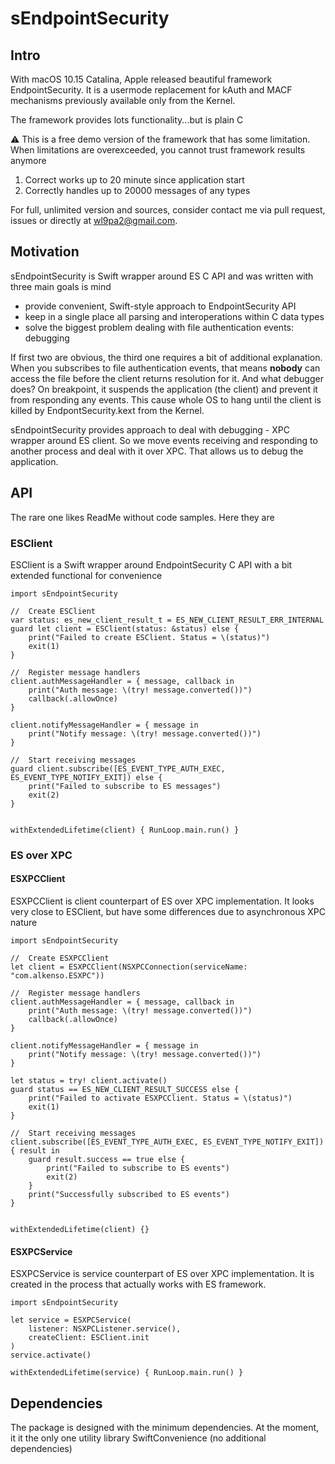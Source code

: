 # sEndpointSecurity

## Intro
With macOS 10.15 Catalina, Apple released beautiful framework EndpointSecurity. It is a usermode replacement for kAuth and MACF mechanisms previously available only from the Kernel.

The framework provides lots functionality...but is plain C

:warning: This is a free demo version of the framework that has some limitation. When limitations are overexceeded, you cannot trust framework results anymore
1. Correct works up to 20 minute since application start
2. Correctly handles up to 20000 messages of any types

For full, unlimited version and sources, consider contact me via pull request, issues or directly at wl9pa2@gmail.com.

## Motivation

sEndpointSecurity is Swift wrapper around ES C API and was written with three main goals is mind
- provide convenient, Swift-style approach to EndpointSecurity API
- keep in a single place all parsing and interoperations within C data types
- solve the biggest problem dealing with file authentication events: debugging

If first two are obvious, the third one requires a bit of additional explanation.
When you subscribes to file authentication events, that means **nobody** can access the file before the client returns resolution for it.
And what debugger does? On breakpoint, it suspends the application (the client) and prevent it from responding any events.
This cause whole OS to hang until the client is killed by EndpontSecurity.kext from the Kernel.

sEndpointSecurity provides approach to deal with debugging - XPC wrapper around ES client.
So we move events receiving and responding to another process and deal with it over XPC. That allows us to debug the application.

## API
The rare one likes ReadMe without code samples. Here they are

### ESClient

ESClient is a Swift wrapper around EndpointSecurity C API with a bit extended functional for convenience

```
import sEndpointSecurity

//  Create ESClient
var status: es_new_client_result_t = ES_NEW_CLIENT_RESULT_ERR_INTERNAL
guard let client = ESClient(status: &status) else {
    print("Failed to create ESClient. Status = \(status)")
    exit(1)
}

//  Register message handlers
client.authMessageHandler = { message, callback in
    print("Auth message: \(try! message.converted())")
    callback(.allowOnce)
}

client.notifyMessageHandler = { message in
    print("Notify message: \(try! message.converted())")
}

//  Start receiving messages
guard client.subscribe([ES_EVENT_TYPE_AUTH_EXEC, ES_EVENT_TYPE_NOTIFY_EXIT]) else {
    print("Failed to subscribe to ES messages")
    exit(2)
}


withExtendedLifetime(client) { RunLoop.main.run() }
```

### ES over XPC
#### ESXPCClient
ESXPCClient is client counterpart of ES over XPC implementation. It looks very close to ESClient, but have some differences due to asynchronous XPC nature

```
import sEndpointSecurity

//  Create ESXPCClient
let client = ESXPCClient(NSXPCConnection(serviceName: "com.alkenso.ESXPC"))

//  Register message handlers
client.authMessageHandler = { message, callback in
    print("Auth message: \(try! message.converted())")
    callback(.allowOnce)
}

client.notifyMessageHandler = { message in
    print("Notify message: \(try! message.converted())")
}

let status = try! client.activate()
guard status == ES_NEW_CLIENT_RESULT_SUCCESS else {
    print("Failed to activate ESXPCClient. Status = \(status)")
    exit(1)
}

//  Start receiving messages
client.subscribe([ES_EVENT_TYPE_AUTH_EXEC, ES_EVENT_TYPE_NOTIFY_EXIT]) { result in
    guard result.success == true else {
        print("Failed to subscribe to ES events")
        exit(2)
    }
    print("Successfully subscribed to ES events")
}


withExtendedLifetime(client) {}
```

#### ESXPCService
ESXPCService is service counterpart of ES over XPC implementation. It is created in the process that actually works with ES framework.

```
import sEndpointSecurity

let service = ESXPCService(
    listener: NSXPCListener.service(),
    createClient: ESClient.init
)
service.activate()

withExtendedLifetime(service) { RunLoop.main.run() }
```

## Dependencies
The package is designed with the minimum dependencies. At the moment, it it the only one utility library SwiftConvenience (no additional dependencies)

